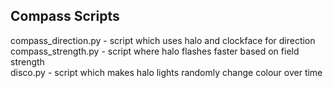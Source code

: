 ## Compass Scripts
compass_direction.py  - script which uses halo and clockface for direction  
compass_strength.py   - script where halo flashes faster based on field strength  
disco.py              - script which makes halo lights randomly change colour over time
